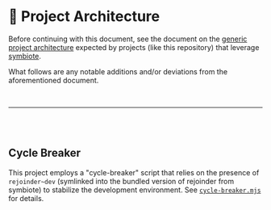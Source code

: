 <!-- symbiote-template-region-start 1 -->

# 📐 Project Architecture

Before continuing with this document, see the document on the [generic project
architecture][1] expected by projects (like this repository) that leverage
[symbiote][2].

What follows are any notable additions and/or deviations from the aforementioned
document.

<br />

---

<br />

<!-- symbiote-template-region-end -->

<br />

## Cycle Breaker

This project employs a "cycle-breaker" script that relies on the presence of
`rejoinder~dev` (symlinked into the bundled version of rejoinder from symbiote)
to stabilize the development environment. See [`cycle-breaker.mjs`][4] for
details.

[1]: https://github.com/Xunnamius/symbiote/wiki/Generic-Project-Architecture
[2]: https://github.com/Xunnamius/symbiote
[4]: ./cycle-breaker.mjs
